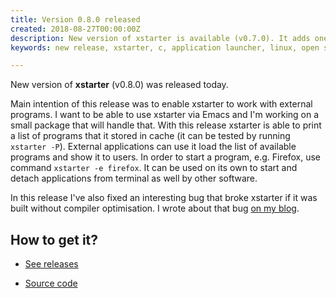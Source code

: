 ```yaml
---
title: Version 0.8.0 released
created: 2018-08-27T00:00:00Z
description: New version of xstarter is available (v0.7.0). It adds one useful feature: you can now provide arguments to the application. It works for GUI and terminal programs alike.
keywords: new release, xstarter, c, application launcher, linux, open source, external programs, blog

---
```


New version of **xstarter** (v0.8.0) was released today.

Main intention of this release was to enable xstarter to work with external programs. I want to be able to use xstarter via Emacs and I'm working on a small package that will handle that. With this release xstarter is able to print a list of programs that it stored in cache (it can be tested by running `xstarter -P`). External applications can use it load the list of available programs and show it to users. In order to start a program, e.g. Firefox, use command `xstarter -e firefox`. It can be used on its own to start and detach applications from terminal as well by other software.

In this release I've also fixed an interesting bug that broke xstarter if it was built without compiler optimisation. I wrote about that bug [on my blog](https://lchsk.com/when-the-compiler-fixes-your-mistakes.html).

## How to get it?

- [See releases](https://github.com/lchsk/xstarter/releases)

- [Source code](https://github.com/lchsk/xstarter)
